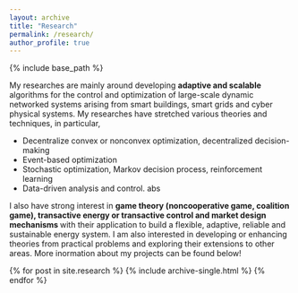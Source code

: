 ```yaml
---
layout: archive
title: "Research"
permalink: /research/
author_profile: true
---
```

{% include base_path %}


 My researches are mainly around developing <b> adaptive and scalable </b> algorithms for the control and optimization of large-scale dynamic networked systems arising from smart buildings, smart grids and cyber physical systems. 
My researches have stretched various theories and techniques, in particular,  
  * Decentralize convex or nonconvex optimization, decentralized decision-making 
  * Event-based optimization 
  * Stochastic optimization, Markov decision process, reinforcement learning 
  * Data-driven analysis and control. 
 abs


 I also have strong interest in <b>game theory (noncooperative game, coalition game), transactive energy or transactive control and market design mechanisms </b>with their application to build a flexible, adaptive, reliable and sustainable energy system.
 I am also interested in developing or enhancing theories from practical problems and exploring their extensions to other areas. 
More inormation about my projects can be found below!


{% for post in site.research %}
  {% include archive-single.html %}
{% endfor %}

